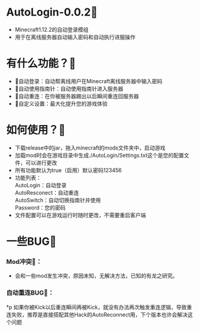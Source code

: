 # AutoLogin-0.0.2🤗
* Minecraft1.12.2的自动登录模组
* 用于在离线服务器自动输入密码和自动执行进服操作
# 有什么功能？🤔
* 💪自动登录：自动帮离线用户在Minecraft离线服务器中输入密码
* 💪自动使用指南针：自动使用指南针进入服务器
* 💪自动重连：在你被服务器踢出以后瞬间重连回服务器
* 💪自定义设置：最大化提升您的游戏体验
# 如何使用？🤔
* 下载release中的jar，拖入minecraft的mods文件夹中，启动游戏
* 加载mod时会在游戏目录中生成./AutoLogin/Settings.txt这个是您的配置文件，可以进行更改
* 所有功能默认为true（启用）默认密码123456
* 功能列表：  
AutoLogin：自动登录  
AutoResconect：自动重连  
AutoSwitch：自动切换指南针并使用  
Password：您的密码  
* 文件配置可以在游戏运行时随时更改，不需要重启客户端
# 一些BUG🤯
### Mod冲突😤：
* 会和一些mod发生冲突，原因未知，无解决方法，已知的有龙之研究。  
### 自动重连BUG🙁：  
*p 如果你被Kick以后重连瞬间再被Kick，就没有办法再次触发重连逻辑，导致重连失败，推荐是直接搭配其他Hack的AutoReconnect用，下个版本也许会解决这个问题